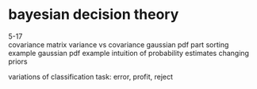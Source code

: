 

# bayesian decision theory
5-17    
    covariance matrix
        variance vs covariance
    gaussian pdf
part sorting example
    gaussian pdf example
    intuition of probability estimates
    changing priors


variations of classification task:
    error, profit, reject

